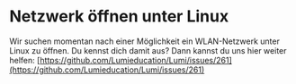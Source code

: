 # Netzwerk öffnen unter Linux

Wir suchen momentan nach einer Möglichkeit ein WLAN-Netzwerk unter Linux zu öffnen. Du kennst dich damit aus? Dann kannst du uns hier weiter helfen: [https://github.com/Lumieducation/Lumi/issues/261](https://github.com/Lumieducation/Lumi/issues/261)
